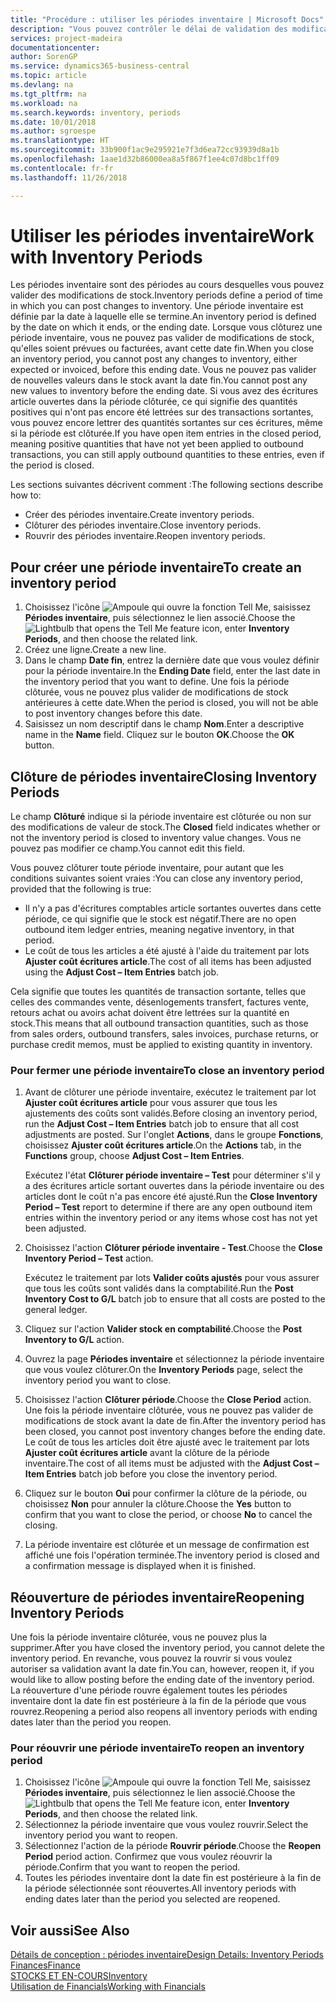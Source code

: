 ```yaml
---
title: "Procédure : utiliser les périodes inventaire | Microsoft Docs"
description: "Vous pouvez contrôler le délai de validation des modifications du stock en définissant des périodes inventaire."
services: project-madeira
documentationcenter: 
author: SorenGP
ms.service: dynamics365-business-central
ms.topic: article
ms.devlang: na
ms.tgt_pltfrm: na
ms.workload: na
ms.search.keywords: inventory, periods
ms.date: 10/01/2018
ms.author: sgroespe
ms.translationtype: HT
ms.sourcegitcommit: 33b900f1ac9e295921e7f3d6ea72cc93939d8a1b
ms.openlocfilehash: 1aae1d32b86000ea8a5f867f1ee4c07d8bc1ff09
ms.contentlocale: fr-fr
ms.lasthandoff: 11/26/2018

---
```

# <a name="work-with-inventory-periods"></a><span data-ttu-id="50a11-103">Utiliser les périodes inventaire</span><span class="sxs-lookup"><span data-stu-id="50a11-103">Work with Inventory Periods</span></span>
<span data-ttu-id="50a11-104">Les périodes inventaire sont des périodes au cours desquelles vous pouvez valider des modifications de stock.</span><span class="sxs-lookup"><span data-stu-id="50a11-104">Inventory periods define a period of time in which you can post changes to inventory.</span></span> <span data-ttu-id="50a11-105">Une période inventaire est définie par la date à laquelle elle se termine.</span><span class="sxs-lookup"><span data-stu-id="50a11-105">An inventory period is defined by the date on which it ends, or the ending date.</span></span> <span data-ttu-id="50a11-106">Lorsque vous clôturez une période inventaire, vous ne pouvez pas valider de modifications de stock, qu'elles soient prévues ou facturées, avant cette date fin.</span><span class="sxs-lookup"><span data-stu-id="50a11-106">When you close an inventory period, you cannot post any changes to inventory, either expected or invoiced, before this ending date.</span></span> <span data-ttu-id="50a11-107">Vous ne pouvez pas valider de nouvelles valeurs dans le stock avant la date fin.</span><span class="sxs-lookup"><span data-stu-id="50a11-107">You cannot post any new values to inventory before the ending date.</span></span> <span data-ttu-id="50a11-108">Si vous avez des écritures article ouvertes dans la période clôturée, ce qui signifie des quantités positives qui n'ont pas encore été lettrées sur des transactions sortantes, vous pouvez encore lettrer des quantités sortantes sur ces écritures, même si la période est clôturée.</span><span class="sxs-lookup"><span data-stu-id="50a11-108">If you have open item entries in the closed period, meaning positive quantities that have not yet been applied to outbound transactions, you can still apply outbound quantities to these entries, even if the period is closed.</span></span>  

<span data-ttu-id="50a11-109">Les sections suivantes décrivent comment :</span><span class="sxs-lookup"><span data-stu-id="50a11-109">The following sections describe how to:</span></span>  

* <span data-ttu-id="50a11-110">Créer des périodes inventaire.</span><span class="sxs-lookup"><span data-stu-id="50a11-110">Create inventory periods.</span></span>  
* <span data-ttu-id="50a11-111">Clôturer des périodes inventaire.</span><span class="sxs-lookup"><span data-stu-id="50a11-111">Close inventory periods.</span></span>  
* <span data-ttu-id="50a11-112">Rouvrir des périodes inventaire.</span><span class="sxs-lookup"><span data-stu-id="50a11-112">Reopen inventory periods.</span></span>  

## <a name="to-create-an-inventory-period"></a><span data-ttu-id="50a11-113">Pour créer une période inventaire</span><span class="sxs-lookup"><span data-stu-id="50a11-113">To create an inventory period</span></span>  
1. <span data-ttu-id="50a11-114">Choisissez l'icône ![Ampoule qui ouvre la fonction Tell Me](media/ui-search/search_small.png "Dites-moi ce que vous voulez faire"), saisissez **Périodes inventaire**, puis sélectionnez le lien associé.</span><span class="sxs-lookup"><span data-stu-id="50a11-114">Choose the ![Lightbulb that opens the Tell Me feature](media/ui-search/search_small.png "Tell me what you want to do") icon, enter **Inventory Periods**, and then choose the related link.</span></span>  
2. <span data-ttu-id="50a11-115">Créez une ligne.</span><span class="sxs-lookup"><span data-stu-id="50a11-115">Create a new line.</span></span>  
3. <span data-ttu-id="50a11-116">Dans le champ **Date fin**, entrez la dernière date que vous voulez définir pour la période inventaire.</span><span class="sxs-lookup"><span data-stu-id="50a11-116">In the **Ending Date** field, enter the last date in the inventory period that you want to define.</span></span> <span data-ttu-id="50a11-117">Une fois la période clôturée, vous ne pouvez plus valider de modifications de stock antérieures à cette date.</span><span class="sxs-lookup"><span data-stu-id="50a11-117">When the period is closed, you will not be able to post inventory changes before this date.</span></span>  
4. <span data-ttu-id="50a11-118">Saisissez un nom descriptif dans le champ **Nom**.</span><span class="sxs-lookup"><span data-stu-id="50a11-118">Enter a descriptive name in the **Name** field.</span></span> <span data-ttu-id="50a11-119">Cliquez sur le bouton **OK**.</span><span class="sxs-lookup"><span data-stu-id="50a11-119">Choose the **OK** button.</span></span>  

## <a name="closing-inventory-periods"></a><span data-ttu-id="50a11-120">Clôture de périodes inventaire</span><span class="sxs-lookup"><span data-stu-id="50a11-120">Closing Inventory Periods</span></span>  
<span data-ttu-id="50a11-121">Le champ **Clôturé** indique si la période inventaire est clôturée ou non sur des modifications de valeur de stock.</span><span class="sxs-lookup"><span data-stu-id="50a11-121">The **Closed** field indicates whether or not the inventory period is closed to inventory value changes.</span></span> <span data-ttu-id="50a11-122">Vous ne pouvez pas modifier ce champ.</span><span class="sxs-lookup"><span data-stu-id="50a11-122">You cannot edit this field.</span></span>  

<span data-ttu-id="50a11-123">Vous pouvez clôturer toute période inventaire, pour autant que les conditions suivantes soient vraies :</span><span class="sxs-lookup"><span data-stu-id="50a11-123">You can close any inventory period, provided that the following is true:</span></span>  

* <span data-ttu-id="50a11-124">Il n'y a pas d'écritures comptables article sortantes ouvertes dans cette période, ce qui signifie que le stock est négatif.</span><span class="sxs-lookup"><span data-stu-id="50a11-124">There are no open outbound item ledger entries, meaning negative inventory, in that period.</span></span>  
* <span data-ttu-id="50a11-125">Le coût de tous les articles a été ajusté à l'aide du traitement par lots **Ajuster coût écritures article**.</span><span class="sxs-lookup"><span data-stu-id="50a11-125">The cost of all items has been adjusted using the **Adjust Cost – Item Entries** batch job.</span></span>  

<span data-ttu-id="50a11-126">Cela signifie que toutes les quantités de transaction sortante, telles que celles des commandes vente, désenlogements transfert, factures vente, retours achat ou avoirs achat doivent être lettrées sur la quantité en stock.</span><span class="sxs-lookup"><span data-stu-id="50a11-126">This means that all outbound transaction quantities, such as those from sales orders, outbound transfers, sales invoices, purchase returns, or purchase credit memos, must be applied to existing quantity in inventory.</span></span>  

### <a name="to-close-an-inventory-period"></a><span data-ttu-id="50a11-127">Pour fermer une période inventaire</span><span class="sxs-lookup"><span data-stu-id="50a11-127">To close an inventory period</span></span>  
1. <span data-ttu-id="50a11-128">Avant de clôturer une période inventaire, exécutez le traitement par lot **Ajuster coût écritures article** pour vous assurer que tous les ajustements des coûts sont validés.</span><span class="sxs-lookup"><span data-stu-id="50a11-128">Before closing an inventory period, run the **Adjust Cost – Item Entries** batch job to ensure that all cost adjustments are posted.</span></span> <span data-ttu-id="50a11-129">Sur l'onglet **Actions**, dans le groupe **Fonctions**, choisissez **Ajuster coût écritures article**.</span><span class="sxs-lookup"><span data-stu-id="50a11-129">On the **Actions** tab, in the **Functions** group, choose **Adjust Cost – Item Entries**.</span></span>  

     <span data-ttu-id="50a11-130">Exécutez l'état **Clôturer période inventaire – Test** pour déterminer s'il y a des écritures article sortant ouvertes dans la période inventaire ou des articles dont le coût n'a pas encore été ajusté.</span><span class="sxs-lookup"><span data-stu-id="50a11-130">Run the **Close Inventory Period – Test** report to determine if there are any open outbound item entries within the inventory period or any items whose cost has not yet been adjusted.</span></span>  
2. <span data-ttu-id="50a11-131">Choisissez l'action **Clôturer période inventaire - Test**.</span><span class="sxs-lookup"><span data-stu-id="50a11-131">Choose the **Close Inventory Period – Test** action.</span></span>  

     <span data-ttu-id="50a11-132">Exécutez le traitement par lots **Valider coûts ajustés** pour vous assurer que tous les coûts sont validés dans la comptabilité.</span><span class="sxs-lookup"><span data-stu-id="50a11-132">Run the **Post Inventory Cost to G/L** batch job to ensure that all costs are posted to the general ledger.</span></span>  
3. <span data-ttu-id="50a11-133">Cliquez sur l'action **Valider stock en comptabilité**.</span><span class="sxs-lookup"><span data-stu-id="50a11-133">Choose the **Post Inventory to G/L** action.</span></span>  
4. <span data-ttu-id="50a11-134">Ouvrez la page **Périodes inventaire** et sélectionnez la période inventaire que vous voulez clôturer.</span><span class="sxs-lookup"><span data-stu-id="50a11-134">On the **Inventory Periods** page, select the inventory period you want to close.</span></span>  
5. <span data-ttu-id="50a11-135">Choisissez l'action **Clôturer période**.</span><span class="sxs-lookup"><span data-stu-id="50a11-135">Choose the **Close Period** action.</span></span> <span data-ttu-id="50a11-136">Une fois la période inventaire clôturée, vous ne pouvez pas valider de modifications de stock avant la date de fin.</span><span class="sxs-lookup"><span data-stu-id="50a11-136">After the inventory period has been closed, you cannot post inventory changes before the ending date.</span></span> <span data-ttu-id="50a11-137">Le coût de tous les articles doit être ajusté avec le traitement par lots **Ajuster coût écritures article** avant la clôture de la période inventaire.</span><span class="sxs-lookup"><span data-stu-id="50a11-137">The cost of all items must be adjusted with the **Adjust Cost – Item Entries** batch job before you close the inventory period.</span></span>  
6. <span data-ttu-id="50a11-138">Cliquez sur le bouton **Oui** pour confirmer la clôture de la période, ou choisissez **Non** pour annuler la clôture.</span><span class="sxs-lookup"><span data-stu-id="50a11-138">Choose the **Yes** button to confirm that you want to close the period, or choose **No** to cancel the closing.</span></span>  
7. <span data-ttu-id="50a11-139">La période inventaire est clôturée et un message de confirmation est affiché une fois l'opération terminée.</span><span class="sxs-lookup"><span data-stu-id="50a11-139">The inventory period is closed and a confirmation message is displayed when it is finished.</span></span>  

## <a name="reopening-inventory-periods"></a><span data-ttu-id="50a11-140">Réouverture de périodes inventaire</span><span class="sxs-lookup"><span data-stu-id="50a11-140">Reopening Inventory Periods</span></span>  
<span data-ttu-id="50a11-141">Une fois la période inventaire clôturée, vous ne pouvez plus la supprimer.</span><span class="sxs-lookup"><span data-stu-id="50a11-141">After you have closed the inventory period, you cannot delete the inventory period.</span></span> <span data-ttu-id="50a11-142">En revanche, vous pouvez la rouvrir si vous voulez autoriser sa validation avant la date fin.</span><span class="sxs-lookup"><span data-stu-id="50a11-142">You can, however, reopen it, if you would like to allow posting before the ending date of the inventory period.</span></span> <span data-ttu-id="50a11-143">La réouverture d'une période rouvre également toutes les périodes inventaire dont la date fin est postérieure à la fin de la période que vous rouvrez.</span><span class="sxs-lookup"><span data-stu-id="50a11-143">Reopening a period also reopens all inventory periods with ending dates later than the period you reopen.</span></span>  

### <a name="to-reopen-an-inventory-period"></a><span data-ttu-id="50a11-144">Pour réouvrir une période inventaire</span><span class="sxs-lookup"><span data-stu-id="50a11-144">To reopen an inventory period</span></span>  
1. <span data-ttu-id="50a11-145">Choisissez l'icône ![Ampoule qui ouvre la fonction Tell Me](media/ui-search/search_small.png "Dites-moi ce que vous voulez faire"), saisissez **Périodes inventaire**, puis sélectionnez le lien associé.</span><span class="sxs-lookup"><span data-stu-id="50a11-145">Choose the ![Lightbulb that opens the Tell Me feature](media/ui-search/search_small.png "Tell me what you want to do") icon, enter **Inventory Periods**, and then choose the related link.</span></span>  
2. <span data-ttu-id="50a11-146">Sélectionnez la période inventaire que vous voulez rouvrir.</span><span class="sxs-lookup"><span data-stu-id="50a11-146">Select the inventory period you want to reopen.</span></span>  
3. <span data-ttu-id="50a11-147">Sélectionnez l'action de la période **Rouvrir période**.</span><span class="sxs-lookup"><span data-stu-id="50a11-147">Choose the **Reopen Period** period action.</span></span> <span data-ttu-id="50a11-148">Confirmez que vous voulez réouvrir la période.</span><span class="sxs-lookup"><span data-stu-id="50a11-148">Confirm that you want to reopen the period.</span></span>  
4. <span data-ttu-id="50a11-149">Toutes les périodes inventaire dont la date fin est postérieure à la fin de la période sélectionnée sont réouvertes.</span><span class="sxs-lookup"><span data-stu-id="50a11-149">All inventory periods with ending dates later than the period you selected are reopened.</span></span>  

## <a name="see-also"></a><span data-ttu-id="50a11-150">Voir aussi</span><span class="sxs-lookup"><span data-stu-id="50a11-150">See Also</span></span>  
[<span data-ttu-id="50a11-151">Détails de conception : périodes inventaire</span><span class="sxs-lookup"><span data-stu-id="50a11-151">Design Details: Inventory Periods</span></span>](design-details-inventory-periods.md)  
[<span data-ttu-id="50a11-152">Finances</span><span class="sxs-lookup"><span data-stu-id="50a11-152">Finance</span></span>](finance.md)  
[<span data-ttu-id="50a11-153">STOCKS ET EN-COURS</span><span class="sxs-lookup"><span data-stu-id="50a11-153">Inventory</span></span>](inventory-manage-inventory.md)  
[<span data-ttu-id="50a11-154">Utilisation de Financials</span><span class="sxs-lookup"><span data-stu-id="50a11-154">Working with Financials</span></span>](ui-work-product.md)

